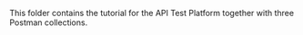This folder contains the tutorial for the API Test Platform together with three Postman collections.
